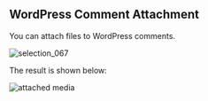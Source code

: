##  WordPress Comment Attachment

You can attach files to WordPress comments.

![selection_067](https://cloud.githubusercontent.com/assets/1140051/7629157/1919df88-fa48-11e4-961d-732edb68ddd4.png)




The result is shown below:

![attached media](https://cloud.githubusercontent.com/assets/1140051/7629187/486755ea-fa48-11e4-8f0c-1bd26242e9a9.png)
